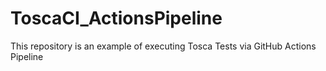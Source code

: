 # ToscaCI_ActionsPipeline
This repository is an example of executing Tosca Tests via GitHub Actions Pipeline
